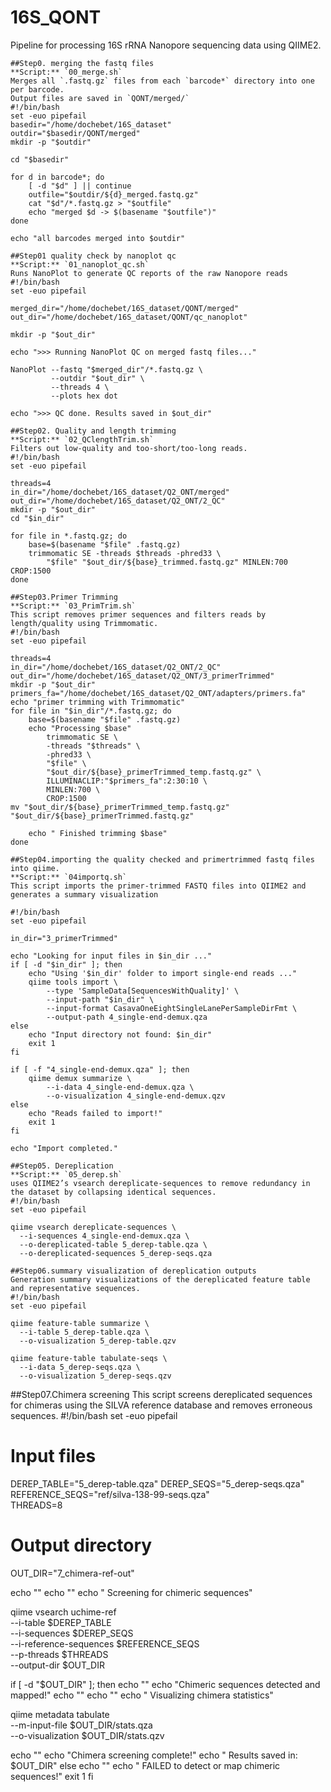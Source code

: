 # 16S_QONT
Pipeline for processing 16S rRNA Nanopore sequencing data using QIIME2.
```
##Step0. merging the fastq files
**Script:** `00_merge.sh`  
Merges all `.fastq.gz` files from each `barcode*` directory into one per barcode.  
Output files are saved in `QONT/merged/`
#!/bin/bash
set -euo pipefail
basedir="/home/dochebet/16S_dataset"
outdir="$basedir/QONT/merged"
mkdir -p "$outdir"

cd "$basedir"

for d in barcode*; do
    [ -d "$d" ] || continue
    outfile="$outdir/${d}_merged.fastq.gz"
    cat "$d"/*.fastq.gz > "$outfile"
    echo "merged $d -> $(basename "$outfile")"
done

echo "all barcodes merged into $outdir"
```

```
##Step01 quality check by nanoplot qc
**Script:** `01_nanoplot_qc.sh`  
Runs NanoPlot to generate QC reports of the raw Nanopore reads
#!/bin/bash
set -euo pipefail

merged_dir="/home/dochebet/16S_dataset/QONT/merged"
out_dir="/home/dochebet/16S_dataset/QONT/qc_nanoplot"

mkdir -p "$out_dir"

echo ">>> Running NanoPlot QC on merged fastq files..."

NanoPlot --fastq "$merged_dir"/*.fastq.gz \
         --outdir "$out_dir" \
         --threads 4 \
         --plots hex dot

echo ">>> QC done. Results saved in $out_dir"
```
```
##Step02. Quality and length trimming
**Script:** `02_QClengthTrim.sh`  
Filters out low-quality and too-short/too-long reads.
#!/bin/bash
set -euo pipefail

threads=4
in_dir="/home/dochebet/16S_dataset/Q2_ONT/merged"
out_dir="/home/dochebet/16S_dataset/Q2_ONT/2_QC" 
mkdir -p "$out_dir"
cd "$in_dir"

for file in *.fastq.gz; do
    base=$(basename "$file" .fastq.gz)
    trimmomatic SE -threads $threads -phred33 \
        "$file" "$out_dir/${base}_trimmed.fastq.gz" MINLEN:700 CROP:1500
done
```
```
##Step03.Primer Trimming
**Script:** `03_PrimTrim.sh`
This script removes primer sequences and filters reads by length/quality using Trimmomatic.
#!/bin/bash
set -euo pipefail

threads=4
in_dir="/home/dochebet/16S_dataset/Q2_ONT/2_QC"        
out_dir="/home/dochebet/16S_dataset/Q2_ONT/3_primerTrimmed"
mkdir -p "$out_dir"
primers_fa="/home/dochebet/16S_dataset/Q2_ONT/adapters/primers.fa"
echo "primer trimming with Trimmomatic"
for file in "$in_dir"/*.fastq.gz; do
    base=$(basename "$file" .fastq.gz)
    echo "Processing $base"
        trimmomatic SE \
        -threads "$threads" \
        -phred33 \
        "$file" \
        "$out_dir/${base}_primerTrimmed_temp.fastq.gz" \
        ILLUMINACLIP:"$primers_fa":2:30:10 \
        MINLEN:700 \
        CROP:1500
mv "$out_dir/${base}_primerTrimmed_temp.fastq.gz" "$out_dir/${base}_primerTrimmed.fastq.gz"

    echo " Finished trimming $base"
done
```
```
##Step04.importing the quality checked and primertrimmed fastq files into qiime.
**Script:** `04importq.sh`
This script imports the primer-trimmed FASTQ files into QIIME2 and generates a summary visualization

#!/bin/bash
set -euo pipefail

in_dir="3_primerTrimmed"

echo "Looking for input files in $in_dir ..."
if [ -d "$in_dir" ]; then
    echo "Using '$in_dir' folder to import single-end reads ..."
    qiime tools import \
        --type 'SampleData[SequencesWithQuality]' \
        --input-path "$in_dir" \
        --input-format CasavaOneEightSingleLanePerSampleDirFmt \
        --output-path 4_single-end-demux.qza
else
    echo "Input directory not found: $in_dir"
    exit 1
fi

if [ -f "4_single-end-demux.qza" ]; then
    qiime demux summarize \
        --i-data 4_single-end-demux.qza \
        --o-visualization 4_single-end-demux.qzv
else
    echo "Reads failed to import!"
    exit 1
fi

echo "Import completed."
```
```
##Step05. Dereplication
**Script:** `05_derep.sh`
uses QIIME2’s vsearch dereplicate-sequences to remove redundancy in the dataset by collapsing identical sequences.
#!/bin/bash
set -euo pipefail

qiime vsearch dereplicate-sequences \
  --i-sequences 4_single-end-demux.qza \
  --o-dereplicated-table 5_derep-table.qza \
  --o-dereplicated-sequences 5_derep-seqs.qza
```
```
##Step06.summary visualization of dereplication outputs
Generation summary visualizations of the dereplicated feature table and representative sequences.
#!/bin/bash
set -euo pipefail

qiime feature-table summarize \
  --i-table 5_derep-table.qza \
  --o-visualization 5_derep-table.qzv

qiime feature-table tabulate-seqs \
  --i-data 5_derep-seqs.qza \
  --o-visualization 5_derep-seqs.qzv
```
##Step07.Chimera screening
This script screens dereplicated sequences for chimeras using the SILVA reference database and removes erroneous sequences.
#!/bin/bash
set -euo pipefail 

# Input files
DEREP_TABLE="5_derep-table.qza"
DEREP_SEQS="5_derep-seqs.qza"
REFERENCE_SEQS="ref/silva-138-99-seqs.qza"    
THREADS=8

# Output directory
OUT_DIR="7_chimera-ref-out"

echo ""
echo "" 
echo "  Screening for chimeric sequences"  

qiime vsearch uchime-ref \
  --i-table $DEREP_TABLE \
  --i-sequences $DEREP_SEQS \
  --i-reference-sequences $REFERENCE_SEQS \
  --p-threads $THREADS \
  --output-dir $OUT_DIR

if [ -d "$OUT_DIR" ]; then
  echo ""
  echo "Chimeric sequences detected and mapped!" 
  echo ""
  echo "" 
  echo " Visualizing chimera statistics"  

  qiime metadata tabulate \
    --m-input-file $OUT_DIR/stats.qza \
    --o-visualization $OUT_DIR/stats.qzv

  echo ""
  echo "Chimera screening complete!" 
  echo "   Results saved in: $OUT_DIR"
else
  echo ""
  echo " FAILED to detect or map chimeric sequences!" 
  exit 1
fi
```
```







  

